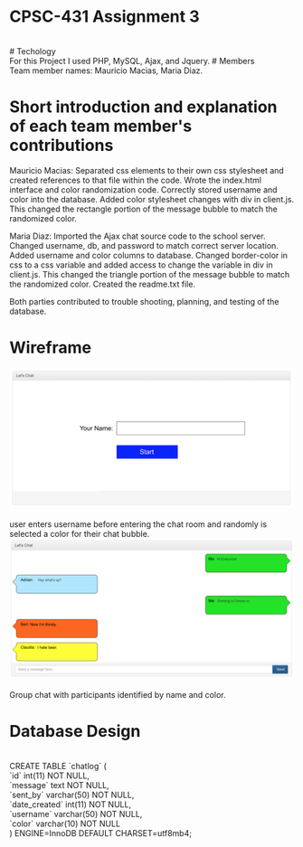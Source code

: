 # CPSC-431 Assignment 3
<br>
# Techology
<br>
For this Project I used PHP, MySQL, Ajax, and Jquery. 
# Members
<br>
Team member names: Mauricio Macias, Maria Diaz. 
<br>

# Short introduction and explanation of each team member's contributions <br>
Mauricio Macias: Separated css elements to their own css stylesheet and created references to that file within the code. Wrote the index.html interface and color randomization code. Correctly stored username and color into the database. Added color stylesheet changes with div in client.js. This changed the rectangle portion of the message bubble to match the randomized color. <br>

Maria Diaz: Imported the Ajax chat source code to the school server. Changed username, db, and password to match correct server location. Added username and color columns to database. Changed border-color in css to a css variable and added access to change the variable in div in client.js. This changed the triangle portion of the message bubble to match the randomized color. Created the readme.txt file. <br>
			
Both parties contributed to trouble shooting, planning, and testing of the database. <br>

# Wireframe

![](img/name.png)
<br>
<br> user enters username before entering the chat room and randomly is selected a color for their chat bubble.
<br>
![](img/chat.png)
<br>
<br> Group chat with participants identified by name and color. 
<br>
# Database Design
<br>
CREATE TABLE `chatlog` ( <br>
  `id` int(11) NOT NULL, <br>
  `message` text NOT NULL, <br>
  `sent_by` varchar(50) NOT NULL, <br>
  `date_created` int(11) NOT NULL, <br>
  `username` varchar(50) NOT NULL, <br>
  `color` varchar(10) NOT NULL <br>
) ENGINE=InnoDB DEFAULT CHARSET=utf8mb4; <br>

